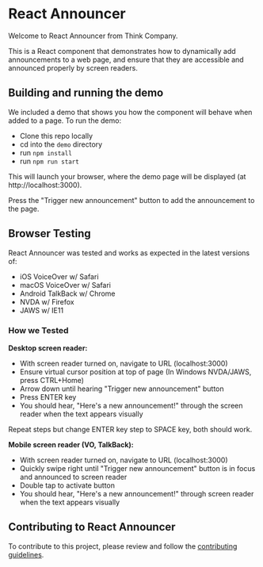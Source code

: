 # React Announcer

Welcome to React Announcer from Think Company.

This is a React component that demonstrates how to dynamically add announcements to a web page, and ensure that they are accessible and announced properly by screen readers.

## Building and running the demo

We included a demo that shows you how the component will behave when added to a page. To run the demo:

* Clone this repo locally
* cd into the `demo` directory
* run `npm install`
* run `npm run start`

This will launch your browser, where the demo page will be displayed (at http://localhost:3000).

Press the "Trigger new announcement" button to add the announcement to the page.

## Browser Testing

React Announcer was tested and works as expected in the latest versions of:

* iOS VoiceOver w/ Safari
* macOS VoiceOver w/ Safari
* Android TalkBack w/ Chrome
* NVDA w/ Firefox
* JAWS w/ IE11

### How we Tested

**Desktop screen reader:**
* With screen reader turned on, navigate to URL (localhost:3000)
* Ensure virtual cursor position at top of page (In Windows NVDA/JAWS, press CTRL+Home)
* Arrow down until hearing "Trigger new announcement" button
* Press ENTER key
* You should hear, "Here's a new announcement!" through the screen reader when the text appears visually

Repeat steps but change ENTER key step to SPACE key, both should work.

**Mobile screen reader (VO, TalkBack):**
* With screen reader turned on, navigate to URL (localhost:3000)
* Quickly swipe right until "Trigger new announcement" button is in focus and announced to screen reader
* Double tap to activate button
* You should hear, "Here's a new announcement!" through screen reader when the text appears visually


## Contributing to React Announcer

To contribute to this project, please review and follow the [contributing guidelines](https://github.com/thinkcompany/react-a11y-announcer/blob/master/CONTRIBUTING.md).
